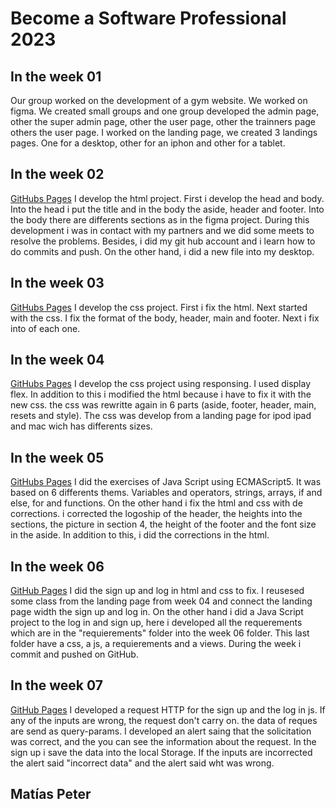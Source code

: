 # Become a Software Professional 2023
## In the week 01
 Our group worked on the development of a gym website. We worked on figma. We created small groups and one group developed the admin page, other the super admin page, other the user page, other the trainners page others the user page. I worked on the landing page, we created 3 landings pages. One for a desktop, other for an iphon and other for a tablet. 
## In the week 02
[GitHubs Pages](https://matiasluispeter.github.io/BaSP-M2023/Week-02/index.html)
I develop the html project. First i develop the head and body. Into the head i put the title and in the body the aside, header and footer. Into the body there are differents sections as in the figma project. During this development i was in contact with my partners and we did some meets to resolve the problems. Besides, i did my git hub account and i learn how to do commits and push. On the other hand, i did a new file into my desktop.
## In the week 03
[GitHubs Pages](https://matiasluispeter.github.io/BaSP-M2023/Week-03/index.html)
I develop the css project. First i fix the html. Next started with the css. I fix the format of the body, header, main and footer. Next i fix into of each one.
## In the week 04
[GitHubs Pages](https://matiasluispeter.github.io/BaSP-M2023/week-04/index.html)
I develop the css project using responsing. I used display flex. In addition to this i modified the html because i have to fix it with the new css. the css was rewritte again in 6 parts (aside, footer, header, main, resets and style). The css was develop from a landing page for ipod ipad and mac wich has differents sizes.
## In the week 05
[GitHubs Pages](https://matiasluispeter.github.io/BaSP-M2023/Week-05/index.html)
I did the exercises of Java Script using ECMAScript5. It was based on 6 differents thems. Variables and operators, strings, arrays, if and else, for and functions. On the other hand i fix the html and css with de corrections.
i corrected the logoship of the header, the heights into the sections, the picture in section 4, the height of the 
footer and the font size in the aside. In addition to this, i did the corrections in the html.
## In the week 06
[GitHub Pages](https://matiasluispeter.github.io/BaSP-M2023/Week-06/Views/index.html)
I did the sign up and log in html and css to fix. I reusesed some class from the landing page from week 04 and connect the landing page width the sign up and log in. On the other hand i did a Java Script project to the log in and sign up, here i developed all the requerements which are in the "requierements" folder into the week 06 folder. This last folder have a css, a js, a requierements and a views. During the week i commit and pushed on GitHub.
## In the week 07 
[GitHub Pages](https://matiasluispeter.github.io/BaSP-M2023/Week-07/Views/index.html)
I developed a request HTTP for the sign up and the log in js. If any of the inputs are wrong, the request don't carry on. the data of reques are send as query-params. I developed an alert saing that the solicitation was correct, and the you can see the information about the request. In the sign up i save the data into the local Storage.
If the inputs are incorrected the alert said "incorrect data" and the alert said wht was wrong.
## Matías Peter

 
 
